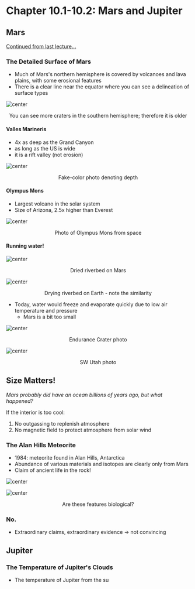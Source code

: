 # Chapter 10.1-10.2: Mars and Jupiter

## Mars
[Continued from last lecture...](ASTRO2%2009-20-23%20Lecture%2011.md)

### The Detailed Surface of Mars
- Much of Mars's northern hemisphere is covered by volcanoes and lava plains, with some erosional features
- There is a clear line near the equator where you can see a delineation of surface types

![center](../zassets/Pasted%20image%2020230922115019.png)

<div style="text-align: center; width: 100%;">You can see more craters in the southern hemisphere; therefore it is older</div>

#### Valles Marineris
- 4x as deep as the Grand Canyon
- as long as the US is wide
- it is a rift valley (not erosion)

![center](../zassets/Pasted%20image%2020230922115139.png)

<div style="text-align: center; width: 100%;">Fake-color photo denoting depth</div>

#### Olympus Mons
- Largest volcano in the solar system
- Size of Arizona, 2.5x higher than Everest

![center](../zassets/Pasted%20image%2020230922115231.png)

<div style="text-align: center; width: 100%;">Photo of Olympus Mons from space</div>


#### Running water!

![center](../zassets/Pasted%20image%2020230922115321.png)

<div style="text-align: center; width: 100%;">Dried riverbed on Mars</div>


![center](../zassets/Pasted%20image%2020230922115403.png)

<div style="text-align: center; width: 100%;">Drying riverbed on Earth - note the similarity</div>


- Today, water would freeze and evaporate quickly due to low air temperature and pressure
	- Mars is a bit too small

![center](../zassets/Pasted%20image%2020230922115515.png)

<div style="text-align: center; width: 100%;">Endurance Crater photo</div>



![center](../zassets/Pasted%20image%2020230922115606.png)

<div style="text-align: center; width: 100%;">SW Utah photo</div>


## Size Matters!

*Mars probably did have an ocean billions of years ago, but what happened?*

If the interior is too cool:
1. No outgassing to replenish atmosphere
2. No magnetic field to protect atmosphere from solar wind

### The Alan Hills Meteorite
- 1984: meteorite found in Alan Hills, Antarctica
- Abundance of various materials and isotopes are clearly only from Mars
- Claim of ancient life in the rock!

![center](../zassets/Pasted%20image%2020230922120602.png)

![center](../zassets/Pasted%20image%2020230922120618.png)

<div style="text-align: center; width: 100%;">Are these features biological?</div>


### No.
- Extraordinary claims, extraordinary evidence → not convincing


## Jupiter

### The Temperature of Jupiter's Clouds
- The temperature of Jupiter from the su
